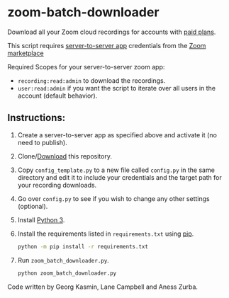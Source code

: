 # zoom-batch-downloader

Download all your Zoom cloud recordings for accounts with [paid plans](https://zoom.us/pricing#personal).

This script requires [server-to-server app](https://developers.zoom.us/docs/internal-apps/create/) credentials from the [Zoom marketplace](https://marketplace.zoom.us/user/build)

Required Scopes for your server-to-server zoom app:
- `recording:read:admin` to download the recordings.
- `user:read:admin` if you want the script to iterate over all users in the account (default behavior).
  
## Instructions:

1. Create a server-to-server app as specified above and activate it (no need to publish).

1. Clone/[Download](https://github.com/lanec/zoom-batch-downloader/archive/refs/heads/master.zip) this repository.

1. Copy `config_template.py` to a new file called `config.py` in the same directory and edit it to include your credentials and the target path for your recording downloads.

1. Go over `config.py` to see if you wish to change any other settings (optional).

1. Install [Python 3](https://wiki.python.org/moin/BeginnersGuide/Download).

1. Install the requirements listed in `requirements.txt` using [pip](https://pip.pypa.io/en/stable/reference/requirement-specifiers/).

    ```bash
    python -m pip install -r requirements.txt
    ```

1. Run `zoom_batch_downloader.py`.

    ```bash
    python zoom_batch_downloader.py
    ```

Code written by Georg Kasmin, Lane Campbell and Aness Zurba.
